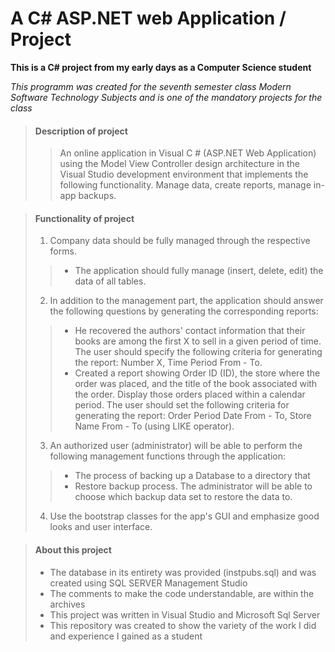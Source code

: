 # A C# ASP.NET web Application / Project

**This is a C# project from my early days as a Computer Science student**

_This programm was created for the seventh semester class Modern Software Technology Subjects 
and is one of the mandatory projects for the class_

> #### Description of project
>
>>An online application in Visual C # (ASP.NET Web Application) using the Model View Controller design architecture in the Visual Studio development environment that implements the following functionality. Manage data, create reports, manage in-app backups.

> #### Functionality of project
>
> 1. Company data should be fully managed through the respective forms.
>> - The application should fully manage (insert, delete, edit) the data of all tables.
>
> 2. In addition to the management part, the application should answer the following questions by generating the corresponding reports:
>> - He recovered the authors' contact information that their books are among the first X to sell in a given period of time. The user should specify the following criteria for generating the report: Number X, Time Period From - To.
>> - Created a report showing Order ID (ID), the store where the order was placed, and the title of the book associated with the order. Display those orders placed within a calendar period. The user should set the following criteria for generating the report: Order Period Date From - To, Store Name From - To (using LIKE operator).
>
> 3. An authorized user (administrator) will be able to perform the following management functions through the application:
>> - The process of backing up a Database to a directory that
>> - Restore backup process. The administrator will be able to choose which backup data set to restore the data to.
>
> 4. Use the bootstrap classes for the app's GUI and emphasize good looks and user interface.

> #### About this project
>
> - The database in its entirety was provided (instpubs.sql) and was created using SQL SERVER Management Studio
> - The comments to make the code understandable, are within the archives
> - This project was written in Visual Studio and Microsoft Sql Server
> - This repository was created to show the variety of the work I did and experience I gained as a student
>
